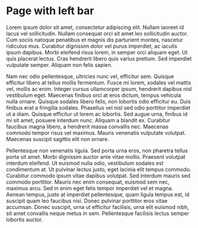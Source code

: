 <!-- ======================================================================
--- Search engine
title:        business-objects
description:  Data access command objects.
keywords:     business-objects, JavaScript, node.js
--- Layout
layout:       layout-2-left
left:         left-bar
--- Menu system
order:        30
text:         Page with left bar
======================================================================= -->

# Page with left bar

Lorem ipsum dolor sit amet, consectetur adipiscing elit. Nullam laoreet id lacus vel sollicitudin. Nullam consequat orci sit amet leo sollicitudin auctor. Cum sociis natoque penatibus et magnis dis parturient montes, nascetur ridiculus mus. Curabitur dignissim dolor vel purus imperdiet, ac iaculis ipsum dapibus. Morbi eleifend risus lorem, in semper orci aliquam eget. Ut quis placerat lectus. Cras hendrerit libero quis varius pretium. Sed imperdiet vulputate semper. Aliquam non felis sapien.

Nam nec odio pellentesque, ultricies nunc vel, efficitur sem. Quisque efficitur libero at tellus mollis fermentum. Fusce mi lorem, sodales vel mattis vel, mollis ac enim. Integer cursus ullamcorper ipsum, hendrerit dapibus nisl vestibulum eget. Maecenas finibus orci at eros dictum, tempus vehicula nulla ornare. Quisque sodales libero felis, non lobortis odio efficitur eu. Duis finibus erat a fringilla sodales. Phasellus vel nisl sed odio porttitor imperdiet ut a diam. Quisque efficitur ut lorem ac lobortis. Sed augue urna, finibus id mi sit amet, posuere interdum nunc. Aliquam a blandit ex. Curabitur faucibus magna libero, a hendrerit massa convallis nec. Maecenas commodo tempor risus vel maximus. Mauris venenatis vulputate volutpat. Maecenas suscipit sagittis elit non ornare.

Pellentesque non venenatis ligula. Sed porta urna eros, non pharetra tellus porta sit amet. Morbi dignissim auctor ante vitae mollis. Praesent volutpat interdum eleifend. Ut euismod nulla odio, vestibulum sodales est condimentum at. Ut pulvinar lectus justo, eget lacinia elit tempus commodo. Curabitur commodo ipsum vitae dapibus volutpat. Sed interdum mauris sed commodo porttitor. Mauris nec enim consequat, euismod sem nec, maximus arcu. Sed in enim eget felis tempor imperdiet vel et magna. Aenean tempus, justo at imperdiet pellentesque, quam ligula tempus est, id suscipit quam leo faucibus nisi. Donec pulvinar porttitor eros vitae accumsan. Donec suscipit, urna ut efficitur facilisis, urna elit euismod nibh, sit amet convallis neque metus in sem. Pellentesque facilisis lectus semper lobortis auctor.